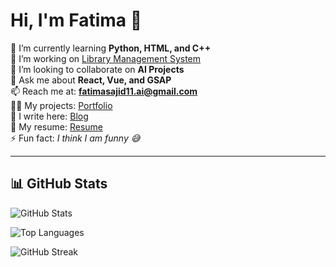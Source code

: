 # Hi, I'm Fatima  👋

🌱 I’m currently learning **Python, HTML, and C++**  
🔭 I’m working on [Library Management System](https://github.com/your-username/library-management-system)  
👯 I’m looking to collaborate on **AI Projects**  
💬 Ask me about **React, Vue, and GSAP**  
📫 Reach me at: **fatimasajid11.ai@gmail.com**  
👨‍💻 My projects: [Portfolio](https://your-portfolio-link.com)  
📝 I write here: [Blog](https://your-blog-link.com)  
📄 My resume: [Resume](https://your-resume-link.com)  
⚡ Fun fact: *I think I am funny 😅*  

---

## 📊 GitHub Stats

![GitHub Stats](https://github-readme-stats.vercel.app/api?username=your-username&show_icons=true&theme=tokyonight)  

![Top Languages](https://github-readme-stats.vercel.app/api/top-langs/?username=your-username&layout=compact&theme=tokyonight)  

![GitHub Streak](https://github-readme-streak-stats.herokuapp.com/?user=your-username&theme=tokyonight)  
